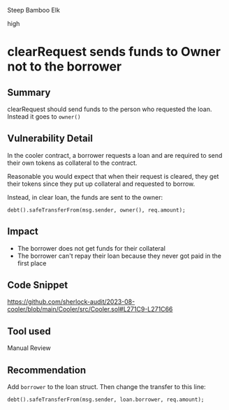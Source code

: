 Steep Bamboo Elk

high

# clearRequest sends funds to Owner not to the  borrower
## Summary

clearRequest should send funds to the person who requested the loan. Instead it goes to `owner()`

## Vulnerability Detail

In the cooler contract, a borrower requests a loan and are required to send their own tokens as collateral to the contract.

Reasonable you would expect that when their request is cleared, they get their tokens since they put up collateral and requested to borrow.

Instead, in clear loan, the funds are sent to the owner:

```solidity
debt().safeTransferFrom(msg.sender, owner(), req.amount);
```

## Impact

- The borrower does not get funds for their collateral
- The borrower can't repay their loan because they never got paid in the first place

## Code Snippet

https://github.com/sherlock-audit/2023-08-cooler/blob/main/Cooler/src/Cooler.sol#L271C9-L271C66

## Tool used

Manual Review

## Recommendation

Add `borrower` to the loan struct. Then change the transfer to this line:

```solidity
debt().safeTransferFrom(msg.sender, loan.borrower, req.amount);
```
